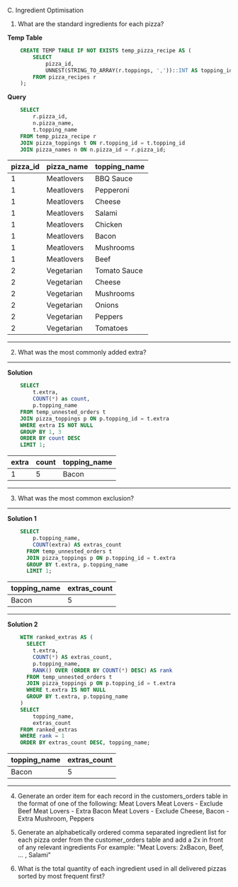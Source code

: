 C. Ingredient Optimisation
1. What are the standard ingredients for each pizza?

**Temp Table**
```sql
    CREATE TEMP TABLE IF NOT EXISTS temp_pizza_recipe AS (
        SELECT 
      		pizza_id,
            UNNEST(STRING_TO_ARRAY(r.toppings, ','))::INT AS topping_id
        FROM pizza_recipes r
    );
```

**Query**
```sql
    SELECT 
    	r.pizza_id,
        n.pizza_name,
        t.topping_name
    FROM temp_pizza_recipe r
    JOIN pizza_toppings t ON r.topping_id = t.topping_id
    JOIN pizza_names n ON n.pizza_id = r.pizza_id;
```

| pizza_id | pizza_name | topping_name |
| -------- | ---------- | ------------ |
| 1        | Meatlovers | BBQ Sauce    |
| 1        | Meatlovers | Pepperoni    |
| 1        | Meatlovers | Cheese       |
| 1        | Meatlovers | Salami       |
| 1        | Meatlovers | Chicken      |
| 1        | Meatlovers | Bacon        |
| 1        | Meatlovers | Mushrooms    |
| 1        | Meatlovers | Beef         |
| 2        | Vegetarian | Tomato Sauce |
| 2        | Vegetarian | Cheese       |
| 2        | Vegetarian | Mushrooms    |
| 2        | Vegetarian | Onions       |
| 2        | Vegetarian | Peppers      |
| 2        | Vegetarian | Tomatoes     |

---

2. What was the most commonly added extra?

---
**Solution**
```sql
    SELECT 
    	t.extra, 
        COUNT(*) as count,
        p.topping_name
    FROM temp_unnested_orders t
    JOIN pizza_toppings p ON p.topping_id = t.extra 
    WHERE extra IS NOT NULL
    GROUP BY 1, 3
    ORDER BY count DESC
    LIMIT 1;
```

| extra | count | topping_name |
| ----- | ----- | ------------ |
| 1     | 5     | Bacon        |

---

3. What was the most common exclusion?

---

**Solution 1**

```sql
    SELECT
        p.topping_name,
        COUNT(extra) AS extras_count
      FROM temp_unnested_orders t
      JOIN pizza_toppings p ON p.topping_id = t.extra
      GROUP BY t.extra, p.topping_name
      LIMIT 1;
```

| topping_name | extras_count |
| ------------ | ------------ |
| Bacon        | 5            |
---

**Solution 2**

```sql
    WITH ranked_extras AS (
      SELECT
        t.extra,
        COUNT(*) AS extras_count,
        p.topping_name,
        RANK() OVER (ORDER BY COUNT(*) DESC) AS rank
      FROM temp_unnested_orders t
      JOIN pizza_toppings p ON p.topping_id = t.extra
      WHERE t.extra IS NOT NULL
      GROUP BY t.extra, p.topping_name
    )
    SELECT
    	topping_name,
        extras_count
    FROM ranked_extras
    WHERE rank = 1
    ORDER BY extras_count DESC, topping_name;
```

| topping_name | extras_count |
| ------------ | ------------ |
| Bacon        | 5            |
---

4. Generate an order item for each record in the customers_orders table in the format of one of the following:
    Meat Lovers
    Meat Lovers - Exclude Beef
    Meat Lovers - Extra Bacon
    Meat Lovers - Exclude Cheese, Bacon - Extra Mushroom, Peppers
   
5. Generate an alphabetically ordered comma separated ingredient list for each pizza order from the customer_orders table and add a 2x in front of any relevant ingredients
    For example: "Meat Lovers: 2xBacon, Beef, ... , Salami"
6. What is the total quantity of each ingredient used in all delivered pizzas sorted by most frequent first?
